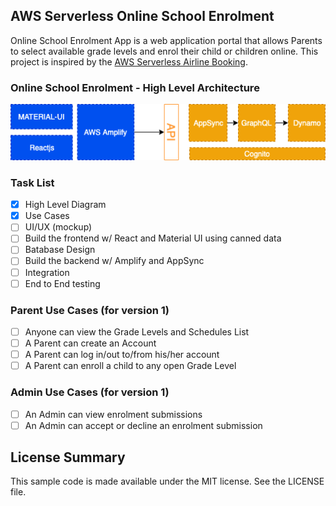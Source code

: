## AWS Serverless Online School Enrolment

Online School Enrolment App is a web application portal that allows Parents to select available grade levels and enrol their child or children online. This project is inspired by the [AWS Serverless Airline Booking](https://github.com/aws-samples/aws-serverless-airline-booking).

### Online School Enrolment - High Level Architecture

![Serverless Initial Architecture](./media/prototype-architecture.png)

### Task List

- [x] High Level Diagram
- [x] Use Cases
- [ ] UI/UX (mockup)
- [ ] Build the frontend w/ React and Material UI using canned data
- [ ] Batabase Design
- [ ] Build the backend w/ Amplify and AppSync
- [ ] Integration
- [ ] End to End testing

### Parent Use Cases (for version 1)

- [ ] Anyone can view the Grade Levels and Schedules List
- [ ] A Parent can create an Account
- [ ] A Parent can log in/out to/from his/her account
- [ ] A Parent can enroll a child to any open Grade Level

### Admin Use Cases (for version 1)

- [ ] An Admin can view enrolment submissions
- [ ] An Admin can accept or decline an enrolment submission

## License Summary

This sample code is made available under the MIT license. See the LICENSE file.
